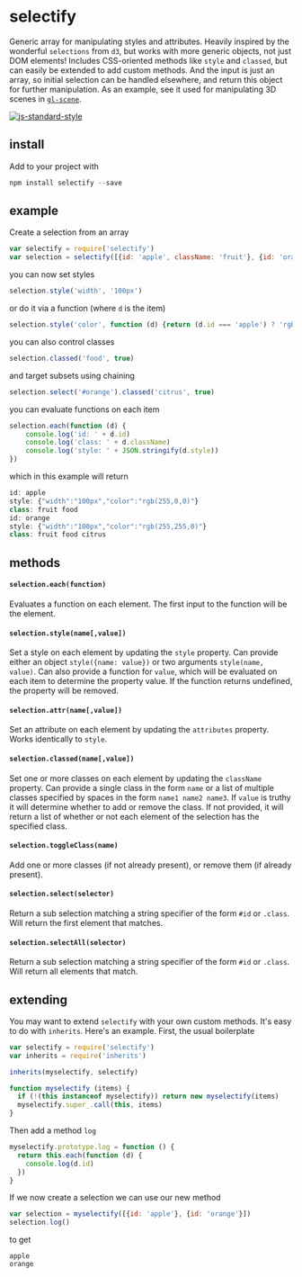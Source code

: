 # selectify

Generic array for manipulating styles and attributes. Heavily inspired by the wonderful `selections` from `d3`, but works with more generic objects, not just DOM elements! Includes CSS-oriented methods like `style` and `classed`, but can easily be extended to add custom methods. And the input is just an array, so initial selection can be handled elsewhere, and return this object for further manipulation. As an example, see it used for manipulating 3D scenes in [`gl-scene`](http://github.com/freeman-lab/gl-scene).

[![js-standard-style](https://cdn.rawgit.com/feross/standard/master/badge.svg)](https://github.com/feross/standard)

## install

Add to your project with

```javascript
npm install selectify --save
```

## example

Create a selection from an array

```javascript
var selectify = require('selectify')
var selection = selectify([{id: 'apple', className: 'fruit'}, {id: 'orange', className: 'fruit'}])
```

you can now set styles

```javascript
selection.style('width', '100px')
```

or do it via a function (where `d` is the item)

```javascript
selection.style('color', function (d) {return (d.id === 'apple') ? 'rgb(255,0,0)' : 'rgb(255,255,0)'})
```

you can also control classes

```javascript
selection.classed('food', true)
```

and target subsets using chaining

```javascript
selection.select('#orange').classed('citrus', true)
```

you can evaluate functions on each item

```javascript
selection.each(function (d) {
	console.log('id: ' + d.id)
	console.log('class: ' + d.className)
	console.log('style: ' + JSON.stringify(d.style))
})
```

which in this example will return

```javascript
id: apple
style: {"width":"100px","color":"rgb(255,0,0)"}
class: fruit food
id: orange
style: {"width":"100px","color":"rgb(255,255,0)"}
class: fruit food citrus
````

## methods

#### `selection.each(function)`

Evaluates a function on each element. The first input to the function will be the element.

#### `selection.style(name[,value])`

Set a style on each element by updating the `style` property. Can provide either an object `style({name: value})` or two arguments `style(name, value)`. Can also provide a function for `value`, which will be evaluated on each item to determine the property value. If the function returns undefined, the property will be removed.

#### `selection.attr(name[,value])`

Set an attribute on each element by updating the `attributes` property. Works identically to `style`.

#### `selection.classed(name[,value])`

Set one or more classes on each element by updating the `className` property. Can provide a single class in the form `name` or a list of multiple classes specified by spaces in the form `name1 name2 name3`. If `value` is truthy it will determine whether to add or remove the class. If not provided, it will return a list of whether or not each element of the selection has the specified class.

#### `selection.toggleClass(name)`

Add one or more classes (if not already present), or remove them (if already present).

#### `selection.select(selector)`

Return a sub selection matching a string specifier of the form `#id` or `.class`. Will return the first element that matches.

#### `selection.selectAll(selector)`

Return a sub selection matching a string specifier of the form `#id` or `.class`. Will return all elements that match.

## extending

You may want to extend `selectify` with your own custom methods. It's easy to do with `inherits`. Here's an example. First, the usual boilerplate

```javascript
var selectify = require('selectify')
var inherits = require('inherits')

inherits(myselectify, selectify)

function myselectify (items) {
  if (!(this instanceof myselectify)) return new myselectify(items)
  myselectify.super_.call(this, items)
}
```

Then add a method `log`

```javascript
myselectify.prototype.log = function () {
  return this.each(function (d) {
    console.log(d.id)
  })
}
```

If we now create a selection we can use our new method

```javascript
var selection = myselectify([{id: 'apple'}, {id: 'orange'}])
selection.log()
```

to get

```
apple
orange
```